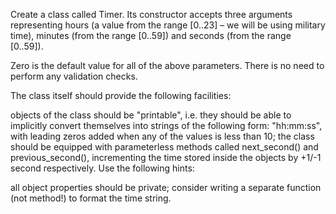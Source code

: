 Create a class called Timer. Its constructor accepts three arguments representing hours (a value from the range [0..23] – we will be using military time), minutes 
(from the range [0..59]) and seconds (from the range [0..59]).

Zero is the default value for all of the above parameters. There is no need to perform any validation checks.

The class itself should provide the following facilities:

objects of the class should be "printable", i.e. they should be able to implicitly convert themselves into strings of the following form: "hh:mm:ss", with leading zeros added
when any of the values is less than 10;
the class should be equipped with parameterless methods called next_second() and previous_second(), incrementing the time stored inside the objects by +1/-1 second respectively.
Use the following hints:

all object properties should be private;
consider writing a separate function (not method!) to format the time string.

